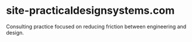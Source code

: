# site-practicaldesignsystems.com
Consulting practice focused on reducing friction between engineering and design.
